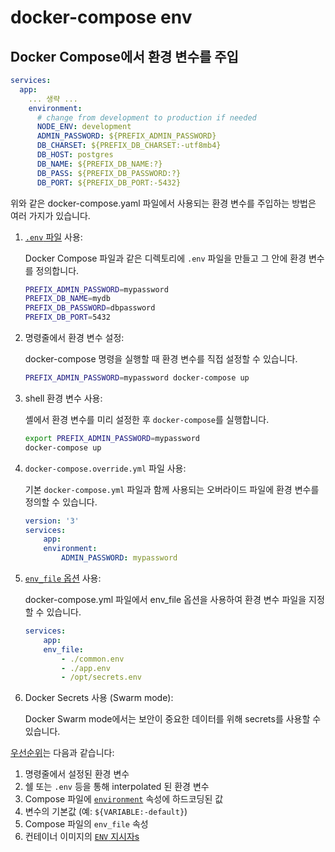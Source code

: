 # docker-compose env

## Docker Compose에서 환경 변수를 주입

```yaml
services:
  app:
    ... 생략 ...
    environment:
      # change from development to production if needed
      NODE_ENV: development
      ADMIN_PASSWORD: ${PREFIX_ADMIN_PASSWORD}
      DB_CHARSET: ${PREFIX_DB_CHARSET:-utf8mb4}
      DB_HOST: postgres
      DB_NAME: ${PREFIX_DB_NAME:?}
      DB_PASS: ${PREFIX_DB_PASSWORD:?}
      DB_PORT: ${PREFIX_DB_PORT:-5432}
```

위와 같은 docker-compose.yaml 파일에서 사용되는 환경 변수를 주입하는 방법은 여러 가지가 있습니다.

1. [`.env` 파일](https://docs.docker.com/compose/environment-variables/variable-interpolation/#env-file) 사용:

    Docker Compose 파일과 같은 디렉토리에 `.env` 파일을 만들고 그 안에 환경 변수를 정의합니다.

    ```sh
    PREFIX_ADMIN_PASSWORD=mypassword
    PREFIX_DB_NAME=mydb
    PREFIX_DB_PASSWORD=dbpassword
    PREFIX_DB_PORT=5432
    ```

2. 명령줄에서 환경 변수 설정:

    docker-compose 명령을 실행할 때 환경 변수를 직접 설정할 수 있습니다.

    ```sh
    PREFIX_ADMIN_PASSWORD=mypassword docker-compose up
    ```

3. shell 환경 변수 사용:

    셸에서 환경 변수를 미리 설정한 후 `docker-compose`를 실행합니다.

    ```sh
    export PREFIX_ADMIN_PASSWORD=mypassword
    docker-compose up
    ```

4. `docker-compose.override.yml` 파일 사용:

    기본 `docker-compose.yml` 파일과 함께 사용되는 오버라이드 파일에 환경 변수를 정의할 수 있습니다.

    ```yaml
    version: '3'
    services:
        app:
        environment:
            ADMIN_PASSWORD: mypassword
    ```

5. [`env_file` 옵션](https://docs.docker.com/reference/compose-file/services/#env_file) 사용:

    docker-compose.yml 파일에서 env_file 옵션을 사용하여 환경 변수 파일을 지정할 수 있습니다.

    ```yaml
    services:
        app:
        env_file:
            - ./common.env
            - ./app.env
            - /opt/secrets.env
    ```

6. Docker Secrets 사용 (Swarm mode):

    Docker Swarm mode에서는 보안이 중요한 데이터를 위해 secrets를 사용할 수 있습니다.

[우선순위](https://docs.docker.com/compose/environment-variables/envvars-precedence/)는 다음과 같습니다:
1. 명령줄에서 설정된 환경 변수
2. 쉘 또는 `.env` 등을 통해 interpolated 된 환경 변수
3. Compose 파일에 [`environment`](https://docs.docker.com/compose/environment-variables/set-environment-variables/#use-the-environment-attribute) 속성에 하드코딩된 값
4. 변수의 기본값 (예: `${VARIABLE:-default}`)
5. Compose 파일의 `env_file` 속성
6. 컨테이너 이미지의 [`ENV` 지시자s](https://docs.docker.com/reference/dockerfile/#env)
